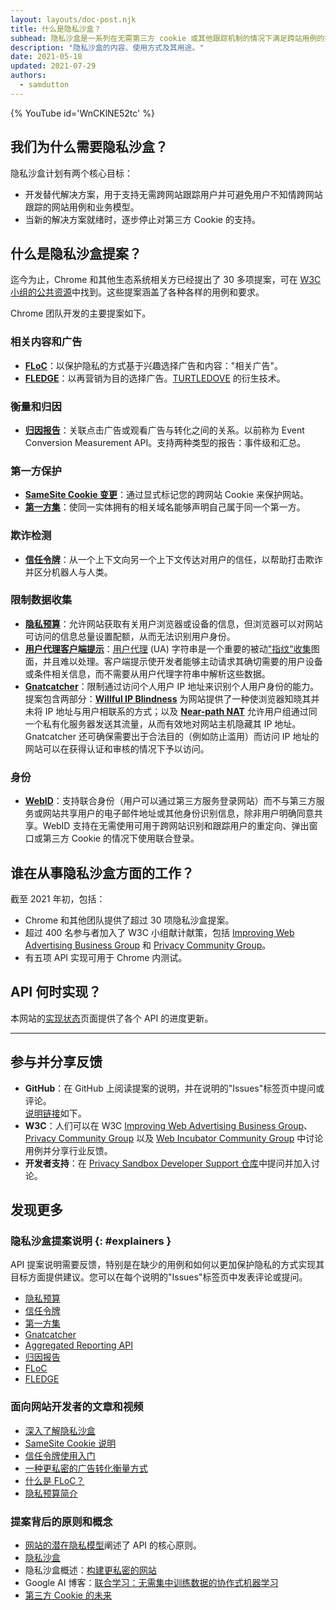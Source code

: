 ```yaml
---
layout: layouts/doc-post.njk
title: 什么是隐私沙盒？
subhead: 隐私沙盒是一系列在无需第三方 cookie 或其他跟踪机制的情况下满足跨站用例的提案。
description: "隐私沙盒的内容、使用方式及其用途。"
date: 2021-05-18
updated: 2021-07-29
authors:
  - samdutton
---
```


{% YouTube id='WnCKlNE52tc' %}

## 我们为什么需要隐私沙盒？

隐私沙盒计划有两个核心目标：

- 开发替代解决方案，用于支持无需跨网站跟踪用户并可避免用户不知情跨网站跟踪的网站用例和业务模型。
- 当新的解决方案就绪时，逐步停止对第三方 Cookie 的支持。

## 什么是隐私沙盒提案？

迄今为止，Chrome 和其他生态系统相关方已经提出了 30 多项提案，可在 [W3C 小组的公共资源](https://github.com/w3c/web-advertising#ideas-and-proposals-links-outside-this-repo)中找到。这些提案涵盖了各种各样的用例和要求。

Chrome 团队开发的主要提案如下。

### 相关内容和广告

- [**FLoC**](/docs/privacy-sandbox/floc)：以保护隐私的方式基于兴趣选择广告和内容："相关广告"。
- [**FLEDGE**](/docs/privacy-sandbox/fledge)：以再营销为目的选择广告。[TURTLEDOVE](https://github.com/WICG/turtledove) 的衍生技术。

### 衡量和归因

- [**归因报告**](/docs/privacy-sandbox/attribution-reporting)：关联点击广告或观看广告与转化之间的关系。以前称为 Event Conversion Measurement API。支持两种类型的报告：事件级和汇总。

### 第一方保护

- [**SameSite Cookie 变更**](https://web.dev/samesite-cookies-explained/)：通过显式标记您的跨网站 Cookie 来保护网站。
- [**第一方集**](/docs/privacy-sandbox/first-party-sets)：使同一实体拥有的相关域名能够声明自己属于同一个第一方。

### 欺诈检测

- [**信任令牌**](/docs/privacy-sandbox/trust-tokens)：从一个上下文向另一个上下文传达对用户的信任，以帮助打击欺诈并区分机器人与人类。

### 限制数据收集

- [**隐私预算**](https://www.youtube.com/watch?v=0STgfjSA6T8)：允许网站获取有关用户浏览器或设备的信息，但浏览器可以对网站可访问的信息总量设置配额，从而无法识别用户身份。
- [**用户代理客户端提示**](https://web.dev/user-agent-client-hints/)：[用户代理](https://developer.mozilla.org/docs/Web/HTTP/Headers/User-Agent) (UA) 字符串是一个重要的被动["指纹"收集](https://w3c.github.io/fingerprinting-guidance/#passive)图面，并且难以处理。客户端提示使开发者能够主动请求其确切需要的用户设备或条件相关信息，而不需要从用户代理字符串中解析这些数据。
- [**Gnatcatcher**](https://github.com/bslassey/ip-blindness)：限制通过访问个人用户 IP 地址来识别个人用户身份的能力。提案包含两部分：[<strong data-md="">Willful IP Blindness</strong>](https://github.com/bslassey/ip-blindness/blob/master/willful_ip_blindness.md) 为网站提供了一种使浏览器知晓其并未将 IP 地址与用户相联系的方式；以及 [**Near-path NAT**](https://github.com/bslassey/ip-blindness/blob/master/near_path_nat.md) 允许用户组通过同一个私有化服务器发送其流量，从而有效地对网站主机隐藏其 IP 地址。Gnatcatcher 还可确保需要出于合法目的（例如防止滥用）而访问 IP 地址的网站可以在获得认证和审核的情况下予以访问。

### 身份

- [**WebID**](https://github.com/WICG/WebID)：支持联合身份（用户可以通过第三方服务登录网站）而不与第三方服务或网站共享用户的电子邮件地址或其他身份识别信息，除非用户明确同意共享。WebID 支持在无需使用可用于跨网站识别和跟踪用户的重定向、弹出窗口或第三方 Cookie 的情况下使用联合登录。

## 谁在从事隐私沙盒方面的工作？

截至 2021 年初，包括：

- Chrome 和其他团队提供了超过 30 项隐私沙盒提案。
- 超过 400 名参与者加入了 W3C 小组献计献策，包括 [Improving Web Advertising Business Group](https://www.w3.org/community/web-adv/participants) 和 [Privacy Community Group](https://www.w3.org/community/privacycg/participants)。
- 有五项 API 实现可用于 Chrome 内测试。

## API 何时实现？

本网站的[实现状态](/docs/privacy-sandbox/status/)页面提供了各个 API 的进度更新。

---

## 参与并分享反馈

- **GitHub**：在 GitHub 上阅读提案的说明，并在说明的"Issues"标签页中提问或评论。<br> [说明链接](#explainers)如下。
- **W3C**：人们可以在 W3C [Improving Web Advertising Business Group](https://www.w3.org/community/web-adv/)、[Privacy Community Group](https://www.w3.org/community/privacycg/participants) 以及 [Web Incubator Community Group](https://github.com/WICG) 中讨论用例并分享行业反馈。
- **开发者支持**：在 <a href="https://github.com/GoogleChromeLabs/privacy-sandbox-dev-support">Privacy Sandbox Developer Support 仓库</a>中提问并加入讨论。

## 发现更多

### 隐私沙盒提案说明 {: #explainers }

API 提案说明需要反馈，特别是在缺少的用例和如何以更加保护隐私的方式实现其目标方面提供建议。您可以在每个说明的"Issues"标签页中发表评论或提问。

- [隐私预算](https://github.com/bslassey/privacy-budget)
- [信任令牌](https://github.com/dvorak42/trust-token-api)
- [第一方集](https://github.com/privacycg/first-party-sets)
- [Gnatcatcher](https://github.com/bslassey/ip-blindness)
- [Aggregated Reporting API](https://github.com/csharrison/aggregate-reporting-api)
- [归因报告](https://github.com/csharrison/conversion-measurement-api)
- [FLoC](https://github.com/jkarlin/floc)
- [FLEDGE](https://github.com/michaelkleber/turtledove)

### 面向网站开发者的文章和视频

- [深入了解隐私沙盒](https://web.dev/digging-into-the-privacy-sandbox)
- [SameSite Cookie 说明](https://web.dev/samesite-cookies-explained/)
- [信任令牌使用入门](https://web.dev/trust-tokens)
- [一种更私密的广告转化衡量方式](https://web.dev/conversion-measurement/)
- [什么是 FLoC？](https://web.dev/floc/)
- [隐私预算简介](https://www.youtube.com/watch?v=0STgfjSA6T8)

### 提案背后的原则和概念

- [网站的潜在隐私模型](https://github.com/michaelkleber/privacy-model)阐述了 API 的核心原则。
- [隐私沙盒](https://www.chromium.org/Home/chromium-privacy/privacy-sandbox)
- 隐私沙盒概述：[构建更私密的网站](https://www.blog.google/products/chrome/building-a-more-private-web/)
- Google AI 博客：[联合学习：无需集中训练数据的协作式机器学习](https://ai.googleblog.com/2017/04/federated-learning-collaborative.html)
- [第三方 Cookie 的未来](https://blog.chromium.org/2019/10/developers-get-ready-for-new.html)
